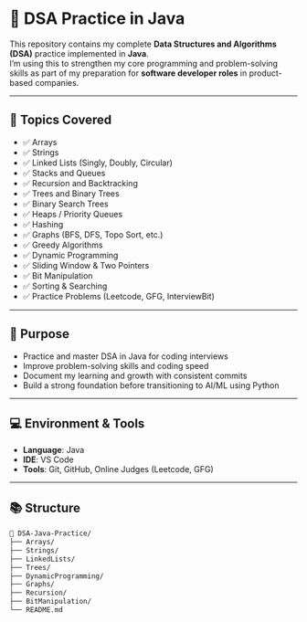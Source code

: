 # 📘 DSA Practice in Java

This repository contains my complete **Data Structures and Algorithms (DSA)** practice implemented in **Java**.  
I’m using this to strengthen my core programming and problem-solving skills as part of my preparation for **software developer roles** in product-based companies.

---

## 🧩 Topics Covered

- ✅ Arrays
- ✅ Strings
- ✅ Linked Lists (Singly, Doubly, Circular)
- ✅ Stacks and Queues
- ✅ Recursion and Backtracking
- ✅ Trees and Binary Trees
- ✅ Binary Search Trees
- ✅ Heaps / Priority Queues
- ✅ Hashing
- ✅ Graphs (BFS, DFS, Topo Sort, etc.)
- ✅ Greedy Algorithms
- ✅ Dynamic Programming
- ✅ Sliding Window & Two Pointers
- ✅ Bit Manipulation
- ✅ Sorting & Searching
- ✅ Practice Problems (Leetcode, GFG, InterviewBit)

---

## 🚀 Purpose

- Practice and master DSA in Java for coding interviews
- Improve problem-solving skills and coding speed
- Document my learning and growth with consistent commits
- Build a strong foundation before transitioning to AI/ML using Python

---

## 💻 Environment & Tools

- **Language**: Java
- **IDE**: VS Code
- **Tools**: Git, GitHub, Online Judges (Leetcode, GFG)

---

## 📚 Structure

```bash
📁 DSA-Java-Practice/
├── Arrays/
├── Strings/
├── LinkedLists/
├── Trees/
├── DynamicProgramming/
├── Graphs/
├── Recursion/
├── BitManipulation/
└── README.md

